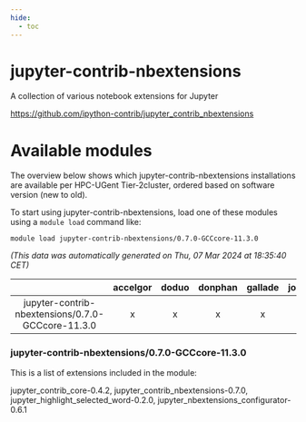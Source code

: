 ```yaml
---
hide:
  - toc
---
```


jupyter-contrib-nbextensions
============================


A collection of various notebook extensions for Jupyter

https://github.com/ipython-contrib/jupyter_contrib_nbextensions
# Available modules


The overview below shows which jupyter-contrib-nbextensions installations are available per HPC-UGent Tier-2cluster, ordered based on software version (new to old).

To start using jupyter-contrib-nbextensions, load one of these modules using a `module load` command like:

```shell
module load jupyter-contrib-nbextensions/0.7.0-GCCcore-11.3.0
```

*(This data was automatically generated on Thu, 07 Mar 2024 at 18:35:40 CET)*  

| |accelgor|doduo|donphan|gallade|joltik|skitty|
| :---: | :---: | :---: | :---: | :---: | :---: | :---: |
|jupyter-contrib-nbextensions/0.7.0-GCCcore-11.3.0|x|x|x|x|x|x|


### jupyter-contrib-nbextensions/0.7.0-GCCcore-11.3.0

This is a list of extensions included in the module:

jupyter_contrib_core-0.4.2, jupyter_contrib_nbextensions-0.7.0, jupyter_highlight_selected_word-0.2.0, jupyter_nbextensions_configurator-0.6.1